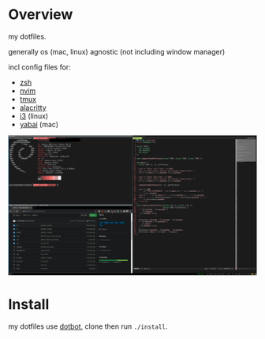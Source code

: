 # Overview

my dotfiles.

generally os (mac, linux) agnostic (not including window manager)

incl config files for:

*   [zsh](https://github.com/zsh-users/zsh)
*   [nvim](https://github.com/neovim/neovim)
*   [tmux](https://github.com/tmux/tmux)
*   [alacritty](https://github.com/alacritty/alacritty)
*   [i3](https://github.com/i3/i3) (linux)
*   [yabai](https://github.com/koekeishiya/yabai) (mac)

![example](/screenshot.png)

# Install

my dotfiles use [dotbot](https://github.com/anishathalye/dotbot), clone then run
`./install`.
